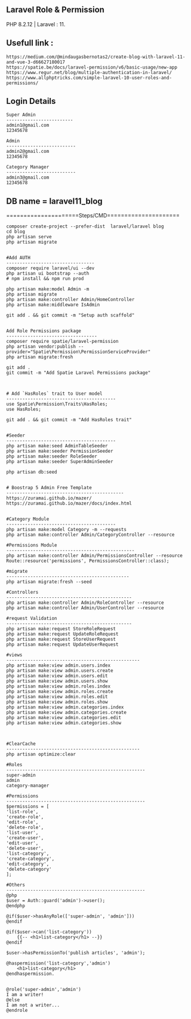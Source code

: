 ## Laravel Role & Permission 
     
 PHP 8.2.12 | Laravel : 11.
  
 ## Usefull link : 

    https://medium.com/@mindaugasbernotas2/create-blog-with-laravel-11-and-vue-3-d66627180017
	https://spatie.be/docs/laravel-permission/v6/basic-usage/new-app
	https://www.regur.net/blog/multiple-authentication-in-laravel/
	https://www.allphptricks.com/simple-laravel-10-user-roles-and-permissions/
		   
		   
## Login Details
	
	Super Admin
	-------------------------
	admin1@gmail.com
	12345678
				 
    Admin
    --------------------------
    admin2@gmail.com
    12345678
    
    Category Manager
    --------------------------
    admin3@gmail.com
    12345678

				 
			   
 ## DB name = laravel11_blog	
 =====================Steps/CMD=====================

    composer create-project --prefer-dist  laravel/laravel blog
	cd blog
    php artisan serve
	php artisan migrate


    #Add AUTH
    ---------------------------------
    composer require laravel/ui --dev
    php artisan ui bootstrap --auth
    # npm install && npm run prod
    
    php artisan make:model Admin -m
    php artisan migrate
    php artisan make:controller Admin/HomeController		   
    php artisan make:middleware IsAdmin	
    
    git add . && git commit -m "Setup auth scaffold"


    Add Role Permissions package
    ----------------------------------
    composer require spatie/laravel-permission
    php artisan vendor:publish --provider="Spatie\Permission\PermissionServiceProvider"
    php artisan migrate:fresh

    git add .
    git commit -m "Add Spatie Laravel Permissions package"
    

    
    # Add `HasRoles` trait to User model
    -----------------------------------------
    use Spatie\Permission\Traits\HasRoles;
    use HasRoles;
    
    git add . && git commit -m "Add HasRoles trait"


    #Seeder
    -----------------------------------------
    php artisan make:seed AdminTableSeeder
    php artisan make:seeder PermissionSeeder
    php artisan make:seeder RoleSeeder
    php artisan make:seeder SuperAdminSeeder	
    
    php artisan db:seed
    

    # Boostrap 5 Admin Free Template
    --------------------------------------------
    https://zuramai.github.io/mazer/
    https://zuramai.github.io/mazer/docs/index.html

    
    #Category Module
    -----------------------------------------
    php artisan make:model Category -m --requests			  
    php artisan make:controller Admin/CategoryController --resource

    #Permissions Module
    ------------------------------------------------			
    php artisan make:controller Admin/PermissionsController --resource
    Route::resource('permissions', PermissionsController::class);	

    #migrate
    ----------------------------------------------
    php artisan migrate:fresh --seed
    
    #Controllers
    -----------------------------------------------		
    php artisan make:controller Admin/RoleController --resource
    php artisan make:controller Admin/UserController --resource			  

    #request Validation
    -----------------------------------------------       
    php artisan make:request StoreRoleRequest
    php artisan make:request UpdateRoleRequest
    php artisan make:request StoreUserRequest
    php artisan make:request UpdateUserRequest
    
    #views
    --------------------------------------------------		       		  
    php artisan make:view admin.users.index
    php artisan make:view admin.users.create
    php artisan make:view admin.users.edit
    php artisan make:view admin.users.show
    php artisan make:view admin.roles.index
    php artisan make:view admin.roles.create
    php artisan make:view admin.roles.edit
    php artisan make:view admin.roles.show
    php artisan make:view admin.categories.index
    php artisan make:view admin.categories.create
    php artisan make:view admin.categories.edit
    php artisan make:view admin.categories.show

    
    
    #ClearCache
    --------------------------------------------------		  
    php artisan optimize:clear

    #Roles
    ----------------------------------------------------
    super-admin
    admin
    category-manager
    
    #Permissions
    ----------------------------------------------------
    $permissions = [
    'list-role',
    'create-role',
    'edit-role',
    'delete-role',
    'list-user',
    'create-user',
    'edit-user',
    'delete-user',
    'list-category',
    'create-category',
    'edit-category',
    'delete-category'
    ];
    
    #Others
    ----------------------------------------------------
    @php
    $user = Auth::guard('admin')->user();    
    @endphp

    @if($user->hasAnyRole(['super-admin', 'admin']))
    @endif

    @if($user->can('list-category'))
        {{-- <h1>list-category</h1> --}}
    @endif

    $user->hasPermissionTo('publish articles', 'admin');

    @haspermission('list-category','admin')
        <h1>list-category</h1>
    @endhaspermission.


    @role('super-admin','admin')
    I am a writer!
    @else
    I am not a writer...
    @endrole		  